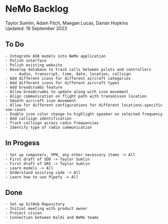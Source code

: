 # NeMo Backlog
Taylor Sumlin, Adam Fitch, Maegan Lucas, Darian Hopkins<br>
Updated: 19 September 2023

## To Do
    - Integrate ASR models into NeMo application
    - Polish interface
    - Polish existing website
    - Develop database to track calls between pilots and controllers
        - Audio, transcript, time, date, location, callsign
    - Add different icons for different aircraft categories
    - Add different icons for different aircraft types
    - Add breadcrumbs feature
    - Allow breadcrumbs to update along with icon movement
    - Align communication on flight path with transmisson location
    - Smooth aircraft icon movement
    - Allow for different configurations for different locations-specific use-cases
    - Enable icon color change to highlight speaker on selected frequency
    - Add callsign identification
    - Track callsign across radio frequencies
    - Identify type of radio communication

## In Progess
    - Set up computers, VPN, any other necessary items -> All
    - First draft of SDD -> Taylor Sumlin
    - First draft of SRS -> Taylor Sumlin
    - Learn models -> All
    - Understand existing code -> All
    - Learn how to use Pipefy -> All

## Done
    - Set up GitHub Repository
    - Initial meeting with product owner
    - Project vision
    - Connection between Kaldi and NeMo teams